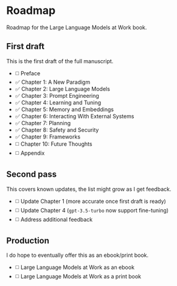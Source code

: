 # Roadmap

Roadmap for the Large Language Models at Work book.

## First draft

This is the first draft of the full manuscript.

- ◻️ Preface
- ✅ Chapter 1: A New Paradigm
- ✅ Chapter 2: Large Language Models
- ✅ Chapter 3: Prompt Engineering
- ✅ Chapter 4: Learning and Tuning
- ✅ Chapter 5: Memory and Embeddings
- ✅ Chapter 6: Interacting With External Systems
- ✅ Chapter 7: Planning
- ✅ Chapter 8: Safety and Security
- ✅️ Chapter 9: Frameworks
- ◻️ Chapter 10: Future Thoughts
- ◻️ Appendix

## Second pass

This covers known updates, the list might grow as I get feedback.

- ◻️ Update Chapter 1 (more accurate once first draft is ready)
- ◻️ Update Chapter 4 (`gpt-3.5-turbo` now support fine-tuning)
- ◻️ Address additional feedback

## Production

I do hope to eventually offer this as an ebook/print book.

- ◻️ Large Language Models at Work as an ebook
- ◻️ Large Language Models at Work as a print book
